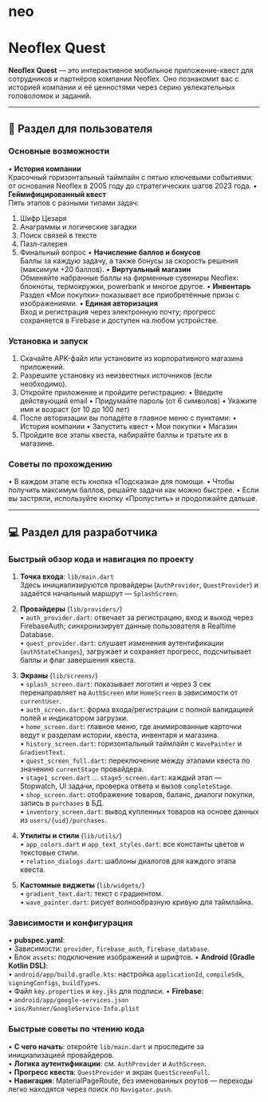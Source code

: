 # neo

# Neoflex Quest

**Neoflex Quest** — это интерактивное мобильное приложение-квест для сотрудников и партнёров компании Neoflex. Оно познакомит вас с историей компании и её ценностями через серию увлекательных головоломок и заданий.

---

## 📱 Раздел для пользователя

### Основные возможности
• **История компании**  
Красочный горизонтальный таймлайн с пятью ключевыми событиями: от основания Neoflex в 2005 году до стратегических шагов 2023 года.
• **Геймифицированный квест**  
Пять этапов с разными типами задач:
1. Шифр Цезаря
2. Анаграммы и логические загадки
3. Поиск связей в тексте
4. Пазл-галерея
5. Финальный вопрос
   • **Начисление баллов и бонусов**  
   Баллы за каждую задачу, а также бонусы за скорость решения (максимум +20 баллов).
   • **Виртуальный магазин**  
   Обменяйте набранные баллы на фирменные сувениры Neoflex: блокноты, термокружки, powerbank и многое другое.
   • **Инвентарь**  
   Раздел «Мои покупки» показывает все приобретённые призы с изображениями.
   • **Единая авторизация**  
   Вход и регистрация через электронную почту; прогресс сохраняется в Firebase и доступен на любом устройстве.

### Установка и запуск

1. Скачайте APK-файл или установите из корпоративного магазина приложений.
2. Разрешите установку из неизвестных источников (если необходимо).
3. Откройте приложение и пройдите регистрацию:
   • Введите действующий email
   • Придумайте пароль (от 6 символов)
   • Укажите имя и возраст (от 10 до 100 лет)
4. После авторизации вы попадёте в главное меню с пунктами:
   • История компании
   • Запустить квест
   • Мои покупки
   • Магазин
5. Пройдите все этапы квеста, набирайте баллы и тратьте их в магазине.

### Советы по прохождению
• В каждом этапе есть кнопка «Подсказка» для помощи.
• Чтобы получить максимум баллов, решайте задачи как можно быстрее.
• Если вы застряли, используйте кнопку «Пропустить» и продолжайте дальше.

---


## 💻 Раздел для разработчика

### Быстрый обзор кода и навигация по проекту

1. **Точка входа**: `lib/main.dart`  
   Здесь инициализируются провайдеры (`AuthProvider`, `QuestProvider`) и задаётся начальный маршрут — `SplashScreen`.

2. **Провайдеры** (`lib/providers/`)  
   • `auth_provider.dart`: отвечает за регистрацию, вход и выход через FirebaseAuth; синхронизирует данные пользователя в Realtime Database.  
   • `quest_provider.dart`: слушает изменения аутентификации (`authStateChanges`), загружает и сохраняет прогресс, подсчитывает баллы и флаг завершения квеста.

3. **Экраны** (`lib/screens/`)  
   • `splash_screen.dart`: показывает логотип и через 3 сек перенаправляет на `AuthScreen` или `HomeScreen` в зависимости от `currentUser`.  
   • `auth_screen.dart`: форма входа/регистрации с полной валидацией полей и индикатором загрузки.  
   • `home_screen.dart`: главное меню, где анимированные карточки ведут к разделам истории, квеста, инвентаря и магазина.  
   • `history_screen.dart`: горизонтальный таймлайн с `WavePainter` и `GradientText`.  
   • `quest_screen_full.dart`: переключение между этапами квеста по значению `currentStage` провайдера.  
   • `stage1_screen.dart` … `stage5_screen.dart`: каждый этап — Stopwatch, UI задачи, проверка ответа и вызов `completeStage`.  
   • `shop_screen.dart`: отображение товаров, баланс, диалоги покупки, запись в `purchases` в БД.  
   • `inventory_screen.dart`: вывод купленных товаров на основе данных из `users/{uid}/purchases`.

4. **Утилиты и стили** (`lib/utils/`)  
   • `app_colors.dart` и `app_text_styles.dart`: все константы цветов и текстовые стили.  
   • `relation_dialogs.dart`: шаблоны диалогов для каждого этапа квеста.

5. **Кастомные виджеты** (`lib/widgets/`)  
   • `gradient_text.dart`: текст с градиентом.  
   • `wave_painter.dart`: рисует волнообразную кривую для таймлайна.

### Зависимости и конфигурация
• **pubspec.yaml**:  
• Зависимости: `provider`, `firebase_auth`, `firebase_database`.  
• Блок `assets`: подключение изображений и шрифтов.
• **Android (Gradle Kotlin DSL)**:  
• `android/app/build.gradle.kts`: настройка `applicationId`, `compileSdk`, `signingConfigs`, `buildTypes`.  
• Файл `key.properties` и `key.jks` для подписи.
• **Firebase**:  
• `android/app/google-services.json`  
• `ios/Runner/GoogleService-Info.plist`

### Быстрые советы по чтению кода
• **С чего начать**: откройте `lib/main.dart` и проследите за инициализацией провайдеров.  
• **Логика аутентификации**: см. `AuthProvider` и `AuthScreen`.  
• **Прогресс квеста**: `QuestProvider` и экран `QuestScreenFull`.  
• **Навигация**: MaterialPageRoute, без именованных роутов — переходы легко находятся через поиск по `Navigator.push`.

